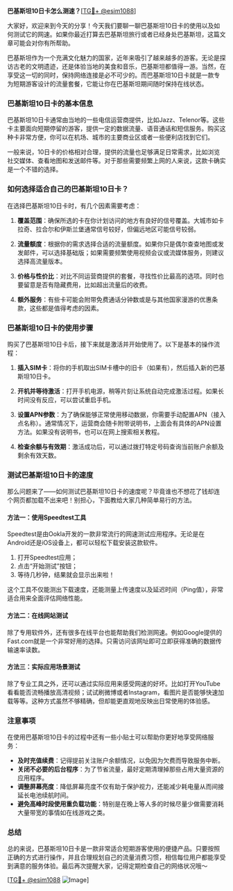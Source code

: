 **巴基斯坦10日卡怎么测速？**[[TG💪+ @esim1088](https://t.me/s/esim1088)]

大家好，欢迎来到今天的分享！今天我们要聊一聊巴基斯坦10日卡的使用以及如何测试它的网速。如果你最近打算去巴基斯坦旅行或者已经身处巴基斯坦，这篇文章可能会对你有所帮助。

巴基斯坦作为一个充满文化魅力的国家，近年来吸引了越来越多的游客。无论是探访古老的文明遗迹，还是体验当地的美食和音乐，巴基斯坦都值得一游。当然，在享受这一切的同时，保持网络连接是必不可少的。而巴基斯坦10日卡就是一款专为短期游客设计的流量套餐，它能让你在巴基斯坦期间随时保持在线状态。

### 巴基斯坦10日卡的基本信息

巴基斯坦10日卡通常由当地的一些电信运营商提供，比如Jazz、Telenor等。这些卡主要面向短期停留的游客，提供一定的数据流量、语音通话和短信服务。购买这种卡非常方便，你可以在机场、城市的主要商业区或者一些便利店找到它们。

一般来说，10日卡的价格相对合理，提供的流量也足够满足日常需求，比如浏览社交媒体、查看地图和发送邮件等。对于那些需要频繁上网的人来说，这款卡确实是一个不错的选择。

### 如何选择适合自己的巴基斯坦10日卡？

在选择巴基斯坦10日卡时，有几个因素需要考虑：

1. **覆盖范围**：确保所选的卡在你计划访问的地方有良好的信号覆盖。大城市如卡拉奇、拉合尔和伊斯兰堡通常信号较好，但偏远地区可能信号较弱。
   
2. **流量额度**：根据你的需求选择合适的流量额度。如果你只是偶尔查查地图或发发邮件，可以选择基础版；如果需要频繁使用视频会议或流媒体服务，则建议选择高流量版本。

3. **价格与性价比**：对比不同运营商提供的套餐，寻找性价比最高的选项。同时也要留意是否有隐藏费用，比如超出流量后的收费。

4. **额外服务**：有些卡可能会附带免费通话分钟数或是与其他国家漫游的优惠条款，这些都是值得考虑的因素。

### 巴基斯坦10日卡的使用步骤

购买了巴基斯坦10日卡后，接下来就是激活并开始使用了。以下是基本的操作流程：

1. **插入SIM卡**：将你的手机取出SIM卡槽中的旧卡（如果有），然后插入新的巴基斯坦10日卡。

2. **开机并等待激活**：打开手机电源，稍等片刻让系统自动完成激活过程。如果长时间没有反应，可以尝试重启手机。

3. **设置APN参数**：为了确保能够正常使用移动数据，你需要手动配置APN（接入点名称）。通常情况下，运营商会随卡附带说明书，上面会有具体的APN设置方法。如果没有说明书，也可以在网上搜索相关教程。

4. **检查余额与有效期**：激活成功后，可以通过拨打特定号码查询当前账户余额及剩余有效天数。

### 测试巴基斯坦10日卡的速度

那么问题来了——如何测试巴基斯坦10日卡的速度呢？毕竟谁也不想花了钱却连个网页都加载不出来吧！别担心，下面教给大家几种简单易行的方法。

#### 方法一：使用Speedtest工具

Speedtest是由Ookla开发的一款非常流行的网速测试应用程序。无论是在Android还是iOS设备上，都可以轻松下载安装这款软件。

1. 打开Speedtest应用；
2. 点击“开始测试”按钮；
3. 等待几秒钟，结果就会显示出来啦！

这个工具不仅能测出下载速度，还能测量上传速度以及延迟时间（Ping值），非常适合用来全面评估网络性能。

#### 方法二：在线网站测试

除了专用软件外，还有很多在线平台也能帮助我们检测网速。例如Google提供的Fast.com就是一个非常好用的选择。只需访问该网址即可立即获得准确的数据传输速率读数。

#### 方法三：实际应用场景测试

除了专业工具之外，还可以通过实际应用来感受网速的好坏。比如打开YouTube看看能否流畅播放高清视频；试试刷微博或者Instagram，看图片是否能够快速加载等等。这种方式虽然不够精确，但却能更直观地反映出日常使用的体验感。

### 注意事项

在使用巴基斯坦10日卡的过程中还有一些小贴士可以帮助你更好地享受网络服务：

- **及时充值续费**：记得提前关注账户余额情况，以免因为欠费而导致服务中断。
- **关闭不必要的后台程序**：为了节省流量，最好定期清理掉那些占用大量资源的应用程序。
- **调整屏幕亮度**：降低屏幕亮度不仅有助于保护视力，还能减少耗电量从而间接延长电池续航时间。
- **避免高峰时段使用重负载功能**：特别是在晚上等人多的时候尽量少做需要消耗大量带宽的事情如在线游戏之类。

### 总结

总的来说，巴基斯坦10日卡是一款非常适合短期游客使用的便捷产品。只要按照正确的方式进行操作，并且合理规划自己的流量消费习惯，相信每位用户都能享受到满意的服务体验。最后再次提醒大家，记得定期检查自己的网络状况哦～

[[TG💪+ @esim1088](https://t.me/s/esim1088) ![Image](https://i.postimg.cc/4NQfJmqS/Snipaste-2025-05-13-00-14-12.png)]